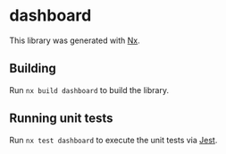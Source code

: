 # dashboard

This library was generated with [Nx](https://nx.dev).

## Building

Run `nx build dashboard` to build the library.

## Running unit tests

Run `nx test dashboard` to execute the unit tests via [Jest](https://jestjs.io).
